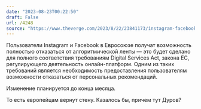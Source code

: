 ```yaml
---
date: "2023-08-23T00:22:50"
draft: False
url: /4248
source: "https://www.theverge.com/2023/8/22/23841173/instagram-facebook-meta-chronological-feed-stories-reels-european-union-digital-services-act"
---
```


Пользователи Instagram и Facebook в Евросоюзе получат возможность полностью отказаться от алгоритмической ленты — это будет сделано для полного соответствия требованиям Digital Services Act, закона ЕС, регулирующего деятельность онлайн-платформ. Одним из таких требований является необходимость предоставления пользователям возможности отказаться от персональных рекомендаций.

Изменение планируется до конца месяца.

То есть европейцам вернут стену. Казалось бы, причем тут Дуров?
